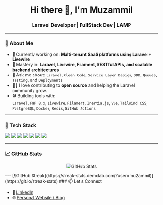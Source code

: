 <h1 align="center">Hi there 👋, I'm Muzammil</h1>
<h3 align="center">Laravel Developer | FullStack Dev | LAMP </h3>

---

### 🚀 About Me

- 🔭 Currently working on: **Multi-tenant SaaS platforms using Laravel + Livewire**
- 🧠 Mastery in: **Laravel, Livewire, Filament, RESTful APIs, and scalable backend architectures**
- 💬 Ask me about: `Laravel`, `Clean Code`, `Service Layer Design`, `DDD`, `Queues`, `Testing`, and `Deployments`
- 👨‍💻 I love contributing to **open source** and helping the Laravel community grow.
- 🛠️ Building tools with:  
  `Laravel`, `PHP 8.x`, `Livewire`, `Filament`, `Inertia.js`, `Vue`, `Tailwind CSS`, `PostgreSQL`, `Docker`, `Redis`, `GitHub Actions`

---

### 🧰 Tech Stack

<p>
  <img src="https://img.shields.io/badge/Laravel-FF2D20?style=for-the-badge&logo=laravel&logoColor=white"/>
  <img src="https://img.shields.io/badge/Livewire-4E5D94?style=for-the-badge&logo=laravel&logoColor=white"/>
  <img src="https://img.shields.io/badge/Filament-3B82F6?style=for-the-badge&logo=tailwind-css&logoColor=white"/>
  <img src="https://img.shields.io/badge/TailwindCSS-06B6D4?style=for-the-badge&logo=tailwind-css&logoColor=white"/>
  <img src="https://img.shields.io/badge/Docker-2496ED?style=for-the-badge&logo=docker&logoColor=white"/>
  <img src="https://img.shields.io/badge/PostgreSQL-4169E1?style=for-the-badge&logo=postgresql&logoColor=white"/>
  <img src="https://img.shields.io/badge/Redis-DC382D?style=for-the-badge&logo=redis&logoColor=white"/>
</p>

---

### 📈 GitHub Stats

<p align="center">
  <img src="https://github-readme-stats.vercel.app/api?username=mu2ammil&show_icons=true&theme=dark" alt="GitHub Stats" />
  <br />
</p>
---
[![GitHub Streak](https://streak-stats.demolab.com/?user=mu2ammil)](https://git.io/streak-stats)
### 📫 Let's Connect

- 💼 [LinkedIn](https://linkedin.com/in/muzammil-zaman1)
- 🌐 [Personal Website / Blog](https://muzammil.fast-page.org)
